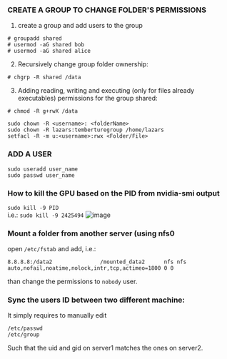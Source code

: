 ### CREATE A GROUP TO CHANGE FOLDER'S PERMISSIONS
1. create a group and add users to the group
```
# groupadd shared
# usermod -aG shared bob
# usermod -aG shared alice
 ```
2. Recursively change group folder ownership:
 ```
 # chgrp -R shared /data
 ```
3. Adding reading, writing and executing (only for files already executables) permissions for the group shared:
 ```
 # chmod -R g+rwX /data
 ```

 ```
sudo chown -R <username>: <folderName>
sudo chown -R lazars:temberturegroup /home/lazars
setfacl -R -m u:<username>:rwx <Folder/File>
 ```
### ADD A USER
```
sudo useradd user_name
sudo passwd user_name
```
### How to kill the GPU based on the PID from nvidia-smi output 
`sudo kill -9 PID`  
i.e.: `sudo kill -9 2425494`
![image](https://github.com/Ch-rode/snippets/assets/61243245/4f05fe6b-bae9-4247-869e-41f6f0dcb977)

### Mount a folder from another server (using nfs0 
open `/etc/fstab` and add, i.e.:  
```
8.8.8.8:/data2               /mounted_data2      nfs nfs auto,nofail,noatime,nolock,intr,tcp,actimeo=1800 0 0
```  
than change the permissions to `nobody` user.

### Sync the users ID between two different machine: 
It simply requires to manually edit
```
/etc/passwd
/etc/group
```
Such that the uid and gid on server1 matches the ones on server2. 

